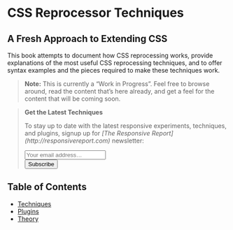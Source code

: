 # CSS Reprocessor Techniques

## A Fresh Approach to Extending CSS

This book attempts to document how CSS reprocessing works, provide explanations of the most useful CSS reprocessing techniques, and to offer syntax examples and the pieces required to make these techniques work.

> **Note:** This is currently a “Work in Progress”. Feel free to browse around, read the content that’s here already, and get a feel for the content that will be coming soon.

<blockquote class="level-2 newsletter">
  <strong>Get the Latest Techniques</strong>
  <p>To stay up to date with the latest responsive experiments, techniques, and plugins, signup up for <em>[The Responsive Report](http://responsivereport.com)</em> newsletter:</p>
  <div id="mc_embed_signup">
  <form action="https://tomhodgins.us10.list-manage.com/subscribe/post?u=df899bcfda656bdcc8fb07c20&amp;id=b403c8835c" method="post" id="mc-embedded-subscribe-form" name="mc-embedded-subscribe-form" class="validate" target="_blank" novalidate>
  <div id="mc_embed_signup_scroll">
  <div class="mc-field-group">
  <input type="email" value="" name="EMAIL" class="required email" id="mce-EMAIL" placeholder="Your email address…">
  </div>
  <div id="mce-responses" class="clear">
  <div class="response" id="mce-error-response" style="display:none"></div>
  <div class="response" id="mce-success-response" style="display:none"></div>
  </div>
  <div style="position: absolute; left: -5000px;" aria-hidden="true"><input type="text" name="b_df899bcfda656bdcc8fb07c20_b403c8835c" tabindex="-1" value=""></div>
  <div class="clear submit"><input type="submit" value="Subscribe" name="subscribe" id="mc-embedded-subscribe" class="button"></div>
  </div>
  </form>
  </div>
</blockquote>

## Table of Contents

- [Techniques](techniques/)
- [Plugins](plugins/)
- [Theory](theory/)